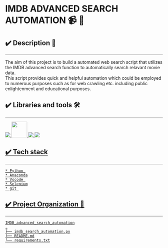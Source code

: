 # **IMDB ADVANCED SEARCH AUTOMATION 📹 🎥**



## ✔️ **Description** 📑
___
The aim of this project is to build a automated web search script that utilizes the IMDB advanced search function to automatically search relavant movie data.   
This script provides quick and helpful automation which could be employed to numerous purposes such as for web crawling etc. including public enlightenment and educational purposes.

<!--  -->

## **✔️ Libraries and tools 🛠️**
___
<a href="https://www.python.org" target="_blank"> <img src="https://img.icons8.com/color/48/000000/python.png"/> </a>
<a href="https://git-scm.com/" target="_blank"> <img src="https://img.icons8.com/color/48/000000/git.png" height="50"> </a>
<a href="https://code.visualstudio.com/" target="_blank"> <img src="https://img.icons8.com/color/48/000000/visual-studio-code-2019.png"/>
<img src="https://img.icons8.com/ios/50/000000/selenium-test-automation.png"/>



##  **✔️ Tech stack**
___
    * Python 
    * Anaconda
    * Vscode 
    * Selenium
    * git 
    

## **✔️ Project Organization 📌**
___
    IMDB_advanced_search_automation
    .
    ├── imdb_search_automation.py
    ├── README.md
    └── requirements.txt








